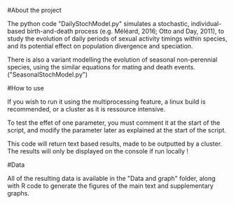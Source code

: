 #About the project 

The python code "DailyStochModel.py"  simulates a stochastic, individual-based birth-and-death process (e.g. Méléard, 2016; Otto and Day, 2011), to study the evolution of daily periods of sexual activity timings within species, and its potential effect on population divergence and speciation.

There is also a variant modelling the evolution of seasonal non-perennial species, using the similar equations for mating and death events. ("SeasonalStochModel.py")

#How to use

If you wish to run it using the multiprocessing feature, a linux build is recommended, or a cluster as it is ressource intensive.

To test the effet of one parameter, you must comment it at the start of the script, and modify the parameter later as explained at the start of the script.

This code will return text based results, made to be outputted by a cluster. The results will only be displayed on the console if run locally ! 

#Data

All of the resulting data is available in the "Data and graph" folder, along with R code to generate the figures of the main text and supplementary graphs.
